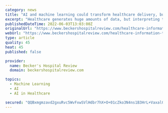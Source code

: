 ```yaml
---
category: news
title: "AI and machine learning could transform healthcare delivery, but caution is needed"
excerpt: "Healthcare generates huge amounts of data, but interpreting that data can be overwhelming for people to handle on their own. This is where AI and machine learning can deliver value. During a roundtable discussion sponsored by ECG Management Consultants at Becker's Hospital Review's 12th Annual Meeting,"
publishedDateTime: 2022-06-03T13:03:00Z
originalUrl: "https://www.beckershospitalreview.com/healthcare-information-technology/ai-and-machine-learning-could-transform-healthcare-delivery-but-caution-is-needed.html"
webUrl: "https://www.beckershospitalreview.com/healthcare-information-technology/ai-and-machine-learning-could-transform-healthcare-delivery-but-caution-is-needed.html"
type: article
quality: 45
heat: 45
published: false

provider:
  name: Becker's Hospital Review
  domain: beckershospitalreview.com

topics:
  - Machine Learning
  - AI
  - AI in Healthcare

secured: "QQBxmgmzavd2gxuRvc5WvFxwSVlHdbr7hX+O+01cZko3N4ns1B3HrL+Vaxal0KWhhFQDROw88F5fPDvNstDuI5qZyytAwq5kLwdUhQtSX0dDKaeQUBWKtqaQlWstbEoPbMzkw7dFq8DOvzuGu7uAZfsZFR71mMKSHCqjumRKB7hgfXjW64VXZIUoKzKdSvcLiSvvM2CSUW8N3q+T2rliIa0fcbg6/BzGlz7fKi62aSX9LZmLxG6pIOI9DanqoSNP3sKYsNBEL6vkzt1FUP6k7u91/A05celnQnPqCC9apOv2YMxDcgc/QLoa+GT/+fEzQq/X7V3QEoP9Nj3/tqo75ANY8DpDLVOSsXRtAd8EWXQ=;S7VysNw8c9P8VOIW1fcqMw=="
---
```


